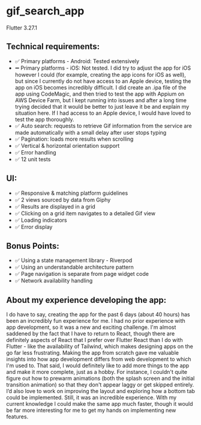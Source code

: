 # gif_search_app

Flutter 3.27.1

## Technical requirements:

- ✅ Primary platforms - Android: Tested extensively
- ➖ Primary platforms - iOS: Not tested. I did try to adjust the app for iOS however I could (for example, creating the app icons for iOS as well), but since I currently do not have access to an Apple device, testing the app on iOS becomes incredibly difficult. I did create an .ipa file of the app using CodeMagic, and then tried to test the app with Appium on AWS Device Farm, but I kept running into issues and after a long time trying decided that it would be better to just leave it be and explain my situation here. If I had access to an Apple device, I would have loved to test the app thoroughly.
- ✅ Auto search: requests to retrieve Gif information from the service are made automatically with a small delay after user stops typing
- ✅ Pagination: loads more results when scrolling
- ✅ Vertical & horizontal orientation support
- ✅ Error handling
- ✅ 12 unit tests

## UI:

- ✅ Responsive & matching platform guidelines
- ✅ 2 views sourced by data from Giphy
- ✅ Results are displayed in a grid
- ✅ Clicking on a grid item navigates to a detailed Gif view
- ✅ Loading indicators
- ✅ Error display

## Bonus Points:

- ✅ Using a state management library - Riverpod
- ✅ Using an understandable architecture pattern
- ✅ Page navigation is separate from page widget code
- ✅ Network availability handling

## About my experience developing the app:

I do have to say, creating the app for the past 6 days (about 40 hours) has been an incredibly fun experience for me. I had no prior experience with app development, so it was a new and exciting challenge. I'm almost saddened by the fact that I have to return to React, though there are definitely aspects of React that I prefer over Flutter React than I do with Flutter - like the availability of Tailwind, which makes designing apps on the go far less frustrating.
Making the app from scratch gave me valuable insights into how app development differs from web development to which I'm used to. That said, I would definitely like to add more things to the app and make it more complete, just as a hobby. For instance, I couldn't quite figure out how to prewarm animations (both the splash screen and the initial transition animation) so that they don't appear laggy or get skipped entirely. I’d also love to work on improving the layout and exploring how a bottom tab could be implemented.
Still, it was an incredible experience. With my current knowledge I could make the same app much faster, though it would be far more interesting for me to get my hands on implementing new features.
